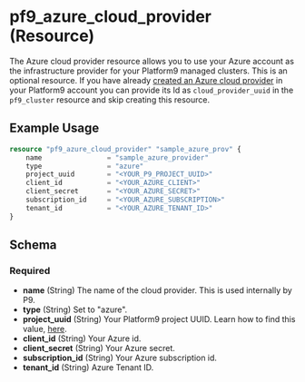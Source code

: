 # pf9_azure_cloud_provider (Resource)

The Azure cloud provider resource allows you to use your Azure account as the infrastructure provider for your Platform9 managed clusters. This is an optional resource. If you have already [created an Azure cloud provider](https://platform9.com/docs/kubernetes/getting-started-with-platform9-free-tier-on-azure) in your Platform9 account you can provide its Id as `cloud_provider_uuid` in the `pf9_cluster` resource and skip creating this resource.

## Example Usage

```terraform
resource "pf9_azure_cloud_provider" "sample_azure_prov" {
    name                = "sample_azure_provider"
    type                = "azure"
    project_uuid        = "<YOUR_P9_PROJECT_UUID>"
    client_id           = "<YOUR_AZURE_CLIENT>"
    client_secret       = "<YOUR_AZURE_SECRET>"
    subscription_id     = "<YOUR_AZURE_SUBSCRIPTION>"
    tenant_id           = "<YOUR_AZURE_TENANT_ID>"
}
```

## Schema

### Required

- **name** (String) The name of the cloud provider. This is used internally by P9.
- **type** (String) Set to "azure".
- **project_uuid** (String) Your Platform9 project UUID. Learn how to find this value, [here](https://platform9.com/docs/kubernetes/introduction-to-platform9-uuid#tenants--project-uuid).
- **client_id** (String) Your Azure id.
- **client_secret** (String) Your Azure secret.
- **subscription_id** (String) Your Azure subscription id.
- **tenant_id** (String) Azure Tenant ID.
